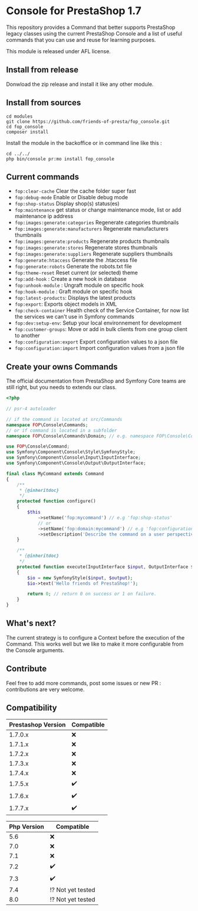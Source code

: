 # Console for PrestaShop 1.7

This repository provides a Command that better supports PrestaShop legacy classes using the current PrestaShop Console and a list
of useful commands that you can use and reuse for learning purposes.

This module is released under AFL license.

## Install from release
Donwload the zip release and install it like any other module.

## Install from sources

```
cd modules 
git clone https://github.com/friends-of-presta/fop_console.git
cd fop_console
composer install
```
Install the module in the backoffice or in command line like this :
```
cd ../../
php bin/console pr:mo install fop_console
```

## Current commands

* `fop:clear-cache` Clear the cache folder super fast
* `fop:debug-mode` Enable or Disable debug mode
* `fop:shop-status` Display shop(s) status(es)
* `fop:maintenance` get status or change maintenance mode, list or add maintenance ip address
* `fop:images:generate:categories` Regenerate categories thumbnails
* `fop:images:generate:manufacturers` Regenerate manufacturers thumbnails
* `fop:images:generate:products` Regenerate products thumbnails
* `fop:images:generate:stores` Regenerate stores thumbnails
* `fop:images:generate:suppliers` Regenerate suppliers thumbnails
* `fop:generate:htaccess` Generate the .htaccess file
* `fop:generate:robots`   Generate the robots.txt file
* `fop:theme-reset` Reset current (or selected) theme
* `fop:add-hook` : Create a new hook in database
* `fop:unhook-module` : Ungraft module on specific hook
* `fop:hook-module` : Graft module on specific hook
* `fop:latest-products`: Displays the latest products
* `fop:export`: Exports object models in XML
* `fop:check-container`   Health check of the Service Container, for now list the services we can't use in Symfony commands
* `fop:dev:setup-env`: Setup your local environnement for development
* `fop:customer-groups`: Move or add in bulk clients from one group client to another
* `fop:configuration:export` Export configuration values to a json file
* `fop:configuration:import` Import configuration values from a json file

## Create your owns Commands

The official documentation from PrestaShop and Symfony Core teams are still right, but you needs
to extends our class.

```php
<?php

// psr-4 autoloader

// if the command is located at src/Commands
namespace FOP\Console\Commands; 
// or if command is located in a subfolder
namespace FOP\Console\Commands\Domain; // e.g. namespace FOP\Console\Commands\Configuration

use FOP\Console\Command;
use Symfony\Component\Console\Style\SymfonyStyle;
use Symfony\Component\Console\Input\InputInterface;
use Symfony\Component\Console\Output\OutputInterface;

final class MyCommand extends Command
{
    /**
     * {@inheritdoc}
     */
    protected function configure()
    {
        $this
            ->setName('fop:mycommand') // e.g 'fop:shop-status'
            // or
            ->setName('fop:domain:mycommand') // e.g 'fop:configuration:export' 
            ->setDescription('Describe the command on a user perspective.');
    }

    /**
     * {@inheritdoc}
     */
    protected function execute(InputInterface $input, OutputInterface $output)
    {
        $io = new SymfonyStyle($input, $output);
        $io->text('Hello friends of PrestaShop!');

        return 0; // return 0 on success or 1 on failure.        
    }
}
```

## What's next?

The current strategy is to configure a Context before the execution of the Command.
This works well but we like to make it more configurable from the Console arguments.

## Contribute

Feel free to add more commands, post some issues or new PR : contributions are very welcome.

## Compatibility

| Prestashop Version | Compatible |
| ------------------ | -----------|
| 1.7.0.x | :x: |
| 1.7.1.x | :x: |
| 1.7.2.x | :x: |
| 1.7.3.x | :x: |
| 1.7.4.x | :x: |
| 1.7.5.x | :heavy_check_mark: |
| 1.7.6.x | :heavy_check_mark: |
| 1.7.7.x | :heavy_check_mark: |

| Php Version | Compatible |
| ------ | -----------|
| 5.6 | :x:|
| 7.0 | :x: |
| 7.1 | :x: |
| 7.2 | :heavy_check_mark: |
| 7.3| :heavy_check_mark: |
| 7.4 | :interrobang: Not yet tested |
| 8.0 | :interrobang: Not yet tested |
